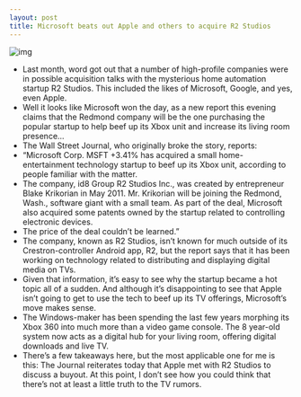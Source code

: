 ```yaml
---
layout: post
title: Microsoft beats out Apple and others to acquire R2 Studios
---
```

![img](http://media.idownloadblog.com/wp-content/uploads/2012/12/r2-android-app.jpg)
* Last month, word got out that a number of high-profile companies were in possible acquisition talks with the mysterious home automation startup R2 Studios. This included the likes of Microsoft, Google, and yes, even Apple.
* Well it looks like Microsoft won the day, as a new report this evening claims that the Redmond company will be the one purchasing the popular startup to help beef up its Xbox unit and increase its living room presence…
* The Wall Street Journal, who originally broke the story, reports:
* “Microsoft Corp. MSFT +3.41% has acquired a small home-entertainment technology startup to beef up its Xbox unit, according to people familiar with the matter.
* The company, id8 Group R2 Studios Inc., was created by entrepreneur Blake Krikorian in May 2011. Mr. Krikorian will be joining the Redmond, Wash., software giant with a small team. As part of the deal, Microsoft also acquired some patents owned by the startup related to controlling electronic devices.
* The price of the deal couldn’t be learned.”
* The company, known as R2 Studios, isn’t known for much outside of its Crestron-controller Android app, R2, but the report says that it has been working on technology related to distributing and displaying digital media on TVs.
* Given that information, it’s easy to see why the startup became a hot topic all of a sudden. And although it’s disappointing to see that Apple isn’t going to get to use the tech to beef up its TV offerings, Microsoft’s move makes sense.
* The Windows-maker has been spending the last few years morphing its Xbox 360 into much more than a video game console. The 8 year-old system now acts as a digital hub for your living room, offering digital downloads and live TV.
* There’s a few takeaways here, but the most applicable one for me is this: The Journal reiterates today that Apple met with R2 Studios to discuss a buyout. At this point, I don’t see how you could think that there’s not at least a little truth to the TV rumors.

